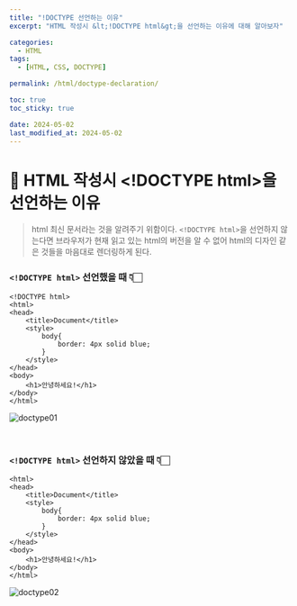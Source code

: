 ```yaml
---
title: "!DOCTYPE 선언하는 이유"
excerpt: "HTML 작성시 &lt;!DOCTYPE html&gt;을 선언하는 이유에 대해 알아보자"

categories:
  - HTML
tags:
  - [HTML, CSS, DOCTYPE]

permalink: /html/doctype-declaration/

toc: true
toc_sticky: true

date: 2024-05-02
last_modified_at: 2024-05-02
---
```


# 📌 HTML 작성시 &lt;!DOCTYPE html&gt;을 선언하는 이유

> html 최신 문서라는 것을 알려주기 위함이다.
> `<!DOCTYPE html>`을 선언하지 않는다면 브라우저가 현재 읽고 있는 html의 버전을 알 수 없어 html의 디자인 같은 것들을 마음대로 렌더링하게 된다.

### `<!DOCTYPE html>` 선언했을 때 👇🏻

```
<!DOCTYPE html>
<html>
<head>
    <title>Document</title>
    <style>
        body{
            border: 4px solid blue;
        }
    </style>
</head>
<body>
    <h1>안녕하세요!</h1>
</body>
</html>
```

![doctype01](https://Yooniverse42.github.io/assets/images/posts_img/categories01-htmlcss/001-01-doctype.png)

<br>

### `<!DOCTYPE html>` 선언하지 않았을 때 👇🏻

```
<html>
<head>
    <title>Document</title>
    <style>
        body{
            border: 4px solid blue;
        }
    </style>
</head>
<body>
    <h1>안녕하세요!</h1>
</body>
</html>
```

![doctype02](https://Yooniverse42.github.io/assets/images/posts_img/categories01-htmlcss/001-02-doctype.png)
